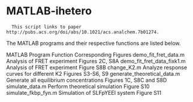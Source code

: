 # MATLAB-ihetero

      This script links to paper http://pubs.acs.org/doi/abs/10.1021/acs.analchem.7b01274. 

The MATLAB programs and their respective functions are listed below.
 
MATLAB Program              Function                                  Corresponding Figures
demo_fit_fret_data.m        Analysis of FRET experiment               Figures 2C, S8A
demo_fit_fret_data_fixk1.m  Analysis of FRET experiment               Figure S8B
change_K2.m                 Analyze response curves for different K2  Figures S3-S6, S9
generate_theoretical_data.m Generate all equilibrium concentrations   Figures 1C, S8C and S8D
simulate_data.m             Perform theoretical simulation            Figure S10
simulate_fkbp_fyn.m         Simulation of SLFpYEEI system             Figure S11

